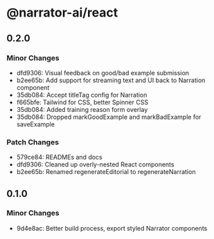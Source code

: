 # @narrator-ai/react

## 0.2.0

### Minor Changes

- dfd9306: Visual feedback on good/bad example submission
- b2ee65b: Add support for streaming text and UI back to Narration component
- 35db084: Accept titleTag config for Narration
- f665bfe: Tailwind for CSS, better Spinner CSS
- 35db084: Added training reason form overlay
- 35db084: Dropped markGoodExample and markBadExample for saveExample

### Patch Changes

- 579ce84: READMEs and docs
- dfd9306: Cleaned up overly-nested React components
- b2ee65b: Renamed regenerateEditorial to regenerateNarration

## 0.1.0

### Minor Changes

- 9d4e8ac: Better build process, export styled Narrator components

